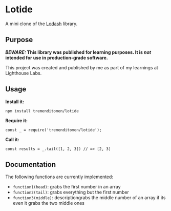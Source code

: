 # Lotide

A mini clone of the [Lodash](https://lodash.com) library.

## Purpose

**_BEWARE:_ This library was published for learning purposes. It is _not_ intended for use in production-grade software.**

This project was created and published by me as part of my learnings at Lighthouse Labs. 

## Usage

**Install it:**

`npm install tremenditomen/lotide`

**Require it:**

`const _ = require('tremenditomen/lotide');`

**Call it:**

`const results = _.tail([1, 2, 3]) // => [2, 3]`

## Documentation

The following functions are currently implemented:

* `function1(head)`: grabs the first number in an array
* `function2(tail)`: grabs everything but the first number
* `function3(middle)`: descriptiongrabs the middle number of an array if its even it grabs the two middle ones